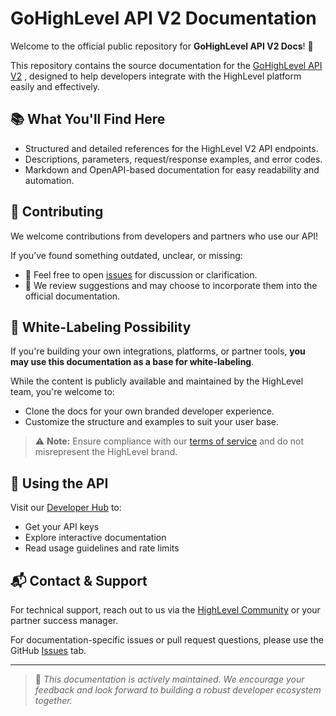# GoHighLevel API V2 Documentation

Welcome to the official public repository for **GoHighLevel API V2 Docs**! 🚀

This repository contains the source documentation for the [GoHighLevel API V2](https://marketplace.gohighlevel.com/docs/oauth/Overview/index.html) , designed to help developers integrate with the HighLevel platform easily and effectively.

## 📚 What You'll Find Here

- Structured and detailed references for the HighLevel V2 API endpoints.
- Descriptions, parameters, request/response examples, and error codes.
- Markdown and OpenAPI-based documentation for easy readability and automation.

## 🤝 Contributing

We welcome contributions from developers and partners who use our API!

If you’ve found something outdated, unclear, or missing:
- 🧠 Feel free to open [issues](https://github.com/GoHighLevel/api-v2-docs/issues) for discussion or clarification.
- 📌 We review suggestions and may choose to incorporate them into the official documentation.

## 🎨 White-Labeling Possibility

If you're building your own integrations, platforms, or partner tools, **you may use this documentation as a base for white-labeling**.

While the content is publicly available and maintained by the HighLevel team, you're welcome to:
- Clone the docs for your own branded developer experience.
- Customize the structure and examples to suit your user base.

> ⚠️ **Note:** Ensure compliance with our [terms of service](https://www.gohighlevel.com/terms) and do not misrepresent the HighLevel brand.

## 🧪 Using the API

Visit our [Developer Hub](https://developer.gohighlevel.com/) to:
- Get your API keys
- Explore interactive documentation
- Read usage guidelines and rate limits

## 📬 Contact & Support

For technical support, reach out to us via the [HighLevel Community](https://www.facebook.com/groups/gohighlevel) or your partner success manager.

For documentation-specific issues or pull request questions, please use the GitHub [Issues](https://github.com/GoHighLevel/api-v2-docs/issues) tab.

---

> 🔔 _This documentation is actively maintained. We encourage your feedback and look forward to building a robust developer ecosystem together._
